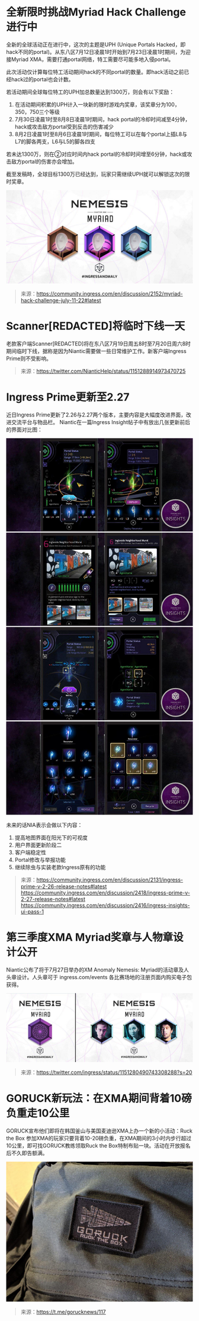 # 全新限时挑战Myriad Hack Challenge进行中
全新的全球活动正在进行中，这次的主题是UPH (Unique Portals Hacked，即hack不同的portal)。从东八区7月12日凌晨1时开始到7月23日凌晨1时期间，为迎接Myriad XMA，需要打通portal网络，特工需要尽可能多地入侵portal。

此次活动仅计算每位特工活动期间hack的不同portal的数量。即hack活动之前已经hack过的portal也会计数。

若活动期间全球每位特工的UPH加总数量达到1300万，则会有以下奖励：
1. 在活动期间积累的UPH计入一块新的限时游戏内奖章，该奖章分为100，350，750三个等级
2. 7月30日凌晨1时至8月8日凌晨1时期间，hack portal的冷却时间减至4分钟，hack或攻击敌方portal受到反击的伤害减少
3. 8月2日凌晨1时至8月6日凌晨1时期间，每位特工可以在每个portal上插L8与L7的脚各两支，L6与L5的脚各四支

若未达1300万，则在②对应时间内hack portal的冷却时间增至6分钟，hack或攻击敌方portal的伤害亦会增加。

截至发稿時，全球目标1300万已经达到，玩家只需继续UPH就可以解锁这次的限时奖章。

![UPH Badge](Images/UPH.jpg)

> 来源：https://community.ingress.com/en/discussion/2152/myriad-hack-challenge-july-11-22#latest 

# Scanner[REDACTED]将临时下线一天
老款客户端Scanner[REDACTED]将在东八区7月19日周五8时至7月20日周六8时期间临时下线，据称是因为Niantic需要做一些日常维护工作。新客户端Ingress Prime则不受影响。

> 来源：https://twitter.com/NianticHelp/status/1151288914973470725 

# Ingress Prime更新至2.27
近日Ingress Prime更新了2.26与2.27两个版本，主要内容是大幅度改进界面，改进交流平台与物品栏。
Niantic在一篇Ingress Insight帖子中有放出几张更新前后的界面对比图：

![Insight 1](Images/insight1.jpg)
![Insight 2](Images/insight2.jpg)
![Insight 3](Images/insight3.jpg)
![Insight 4](Images/insight4.jpg)

未来的话NIA表示会做以下内容：
1. 提高地图界面在阳光下的可视度
2. 用户界面更新阶段二
3. 客户端稳定性
4. Portal修改与举报功能
5. 继续除虫与实装老款Ingress原有的功能

> 来源：https://community.ingress.com/en/discussion/2131/ingress-prime-v-2-26-release-notes#latest https://community.ingress.com/en/discussion/2418/ingress-prime-v-2-27-release-notes#latest https://community.ingress.com/en/discussion/2416/ingress-insights-ui-pass-1 

# 第三季度XMA Myriad奖章与人物章设计公开
Niantic公布了将于7月27日举办的XM Anomaly Nemesis: Myriad的活动章及人头章设计。人头章可于 ingress.com/events 各比赛场地的注册页面内购买电子包获得。

![Badge](Images/badge.jpg)

> 来源：https://twitter.com/ingress/status/1151280490743308288?s=20 

# GORUCK新玩法：在XMA期间背着10磅负重走10公里
GORUCK宣布他们即将在韩国釜山与美国麦迪逊XMA上办一个新的小活动：Ruck the Box
参加XMA的玩家只要背着10-20磅负重，在XMA期间的3小时内步行超过10公里，即可找GORUCK教练领取Ruck the Box特制布贴一块。活动在开放报名后不久即告额满。

![RUCK](Images/RUCK.jpg)

> 来源：https://t.me/gorucknews/117 
